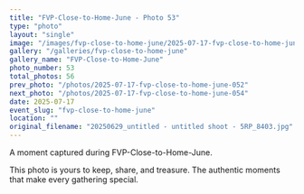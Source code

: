 ```yaml
---
title: "FVP-Close-to-Home-June - Photo 53"
type: "photo"
layout: "single"
image: "/images/fvp-close-to-home-june/2025-07-17-fvp-close-to-home-june-053.jpg"
gallery: "/galleries/fvp-close-to-home-june"
gallery_name: "FVP-Close-to-Home-June"
photo_number: 53
total_photos: 56
prev_photo: "/photos/2025-07-17-fvp-close-to-home-june-052"
next_photo: "/photos/2025-07-17-fvp-close-to-home-june-054"
date: 2025-07-17
event_slug: "fvp-close-to-home-june"
location: ""
original_filename: "20250629_untitled - untitled shoot - 5RP_8403.jpg"
---
```


A moment captured during FVP-Close-to-Home-June.

This photo is yours to keep, share, and treasure. The authentic moments that make every gathering special.